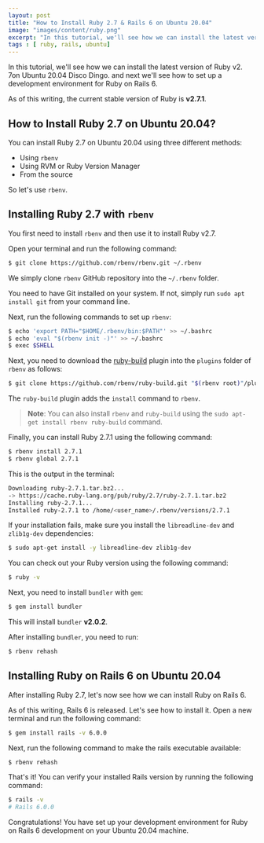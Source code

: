 ```yaml
---
layout: post
title: "How to Install Ruby 2.7 & Rails 6 on Ubuntu 20.04"
image: "images/content/ruby.png"
excerpt: "In this tutorial, we'll see how we can install the latest version of Ruby v2.7 on Ubuntu 20.04 Disco Dingo. and next we'll see how to set up a development environment for Ruby on Rails 6" 
tags : [ ruby, rails, ubuntu] 
---
```


In this tutorial, we'll see how we can install the latest version of Ruby v2. 7on Ubuntu 20.04 Disco Dingo. and next we'll see how to set up a development environment for Ruby on Rails 6.

As of this writing, the current stable version of Ruby is **v2.7.1**.

## How to Install Ruby 2.7 on Ubuntu 20.04?

You can install Ruby 2.7 on Ubuntu 20.04 using three different methods:

- Using `rbenv`
- Using RVM or Ruby Version Manager
- From the source 

So let's use `rbenv`.

## Installing Ruby 2.7 with `rbenv`

You first need to install `rbenv` and then use it to install Ruby v2.7.

Open your terminal and run the following command:

```bash
$ git clone https://github.com/rbenv/rbenv.git ~/.rbenv
```

We simply clone `rbenv` GitHub repository into the `~/.rbenv` folder. 

You need to have Git installed on your system. If not, simply run `sudo apt install git` from your command line.

Next, run the following commands to set up `rbenv`:

```bash
$ echo 'export PATH="$HOME/.rbenv/bin:$PATH"' >> ~/.bashrc
$ echo 'eval "$(rbenv init -)"' >> ~/.bashrc
$ exec $SHELL
```
 
Next, you need to download the [ruby-build](https://github.com/rbenv/ruby-build) plugin into the `plugins` folder of `rbenv` as follows:

```bash
$ git clone https://github.com/rbenv/ruby-build.git "$(rbenv root)"/plugins/ruby-build
```

The `ruby-build` plugin adds the `install` command to `rbenv`.

> **Note**: You can also install `rbenv` and `ruby-build` using the `sudo apt-get install rbenv ruby-build` command.

Finally, you can install Ruby 2.7.1 using the following command:

```bash
$ rbenv install 2.7.1
$ rbenv global 2.7.1
```

This is the output in the terminal:

```bash
Downloading ruby-2.7.1.tar.bz2...
-> https://cache.ruby-lang.org/pub/ruby/2.7/ruby-2.7.1.tar.bz2
Installing ruby-2.7.1...
Installed ruby-2.7.1 to /home/<user_name>/.rbenv/versions/2.7.1
```

If your installation fails, make sure you install the `libreadline-dev` and `zlib1g-dev` dependencies:

```bash
$ sudo apt-get install -y libreadline-dev zlib1g-dev
```

You can check out your Ruby version using the following command:

```bash
$ ruby -v
```

Next, you need to install `bundler` with `gem`:

```bash
$ gem install bundler
```

This will install `bundler` **v2.0.2**.

After installing `bundler`, you need to run:

```bash
$ rbenv rehash
``` 

## Installing Ruby on Rails 6 on Ubuntu 20.04

After installing Ruby 2.7, let's now see how we can install Ruby on Rails 6.

As of this writing, Rails 6 is released. Let's see how to install it. Open a new terminal and run the following command:

```bash
$ gem install rails -v 6.0.0
```

Next, run the following command to make the rails executable available:

```bash
$ rbenv rehash
```

That's it! You can verify your installed Rails version by running the following command:

```bash
$ rails -v
# Rails 6.0.0
```

Congratulations! You have set up your development environment for Ruby on Rails 6 development on your Ubuntu 20.04 machine.